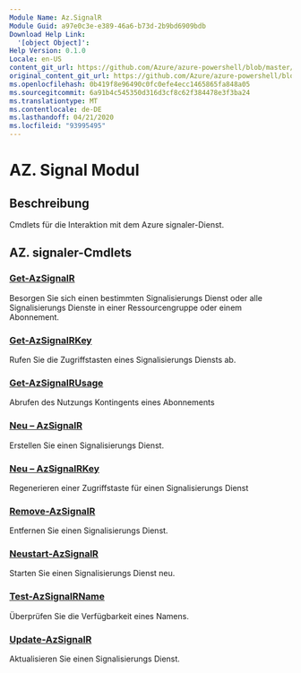 ```yaml
---
Module Name: Az.SignalR
Module Guid: a97e0c3e-e389-46a6-b73d-2b9bd6909bdb
Download Help Link:
  '[object Object]': 
Help Version: 0.1.0
Locale: en-US
content_git_url: https://github.com/Azure/azure-powershell/blob/master/src/SignalR/SignalR/help/Az.SignalR.md
original_content_git_url: https://github.com/Azure/azure-powershell/blob/master/src/SignalR/SignalR/help/Az.SignalR.md
ms.openlocfilehash: 0b419f8e96490c0fc0efe4ecc1465865fa848a05
ms.sourcegitcommit: 6a91b4c545350d316d3cf8c62f384478e3f3ba24
ms.translationtype: MT
ms.contentlocale: de-DE
ms.lasthandoff: 04/21/2020
ms.locfileid: "93995495"
---
```

# AZ. Signal Modul
## Beschreibung
Cmdlets für die Interaktion mit dem Azure signaler-Dienst.

## AZ. signaler-Cmdlets
### [Get-AzSignalR](Get-AzSignalR.md)
Besorgen Sie sich einen bestimmten Signalisierungs Dienst oder alle Signalisierungs Dienste in einer Ressourcengruppe oder einem Abonnement.

### [Get-AzSignalRKey](Get-AzSignalRKey.md)
Rufen Sie die Zugriffstasten eines Signalisierungs Diensts ab.

### [Get-AzSignalRUsage](Get-AzSignalRUsage.md)
Abrufen des Nutzungs Kontingents eines Abonnements

### [Neu – AzSignalR](New-AzSignalR.md)
Erstellen Sie einen Signalisierungs Dienst.

### [Neu – AzSignalRKey](New-AzSignalRKey.md)
Regenerieren einer Zugriffstaste für einen Signalisierungs Dienst

### [Remove-AzSignalR](Remove-AzSignalR.md)
Entfernen Sie einen Signalisierungs Dienst.

### [Neustart-AzSignalR](Restart-AzSignalR.md)
Starten Sie einen Signalisierungs Dienst neu.

### [Test-AzSignalRName](Test-AzSignalRName.md)
Überprüfen Sie die Verfügbarkeit eines Namens.

### [Update-AzSignalR](Update-AzSignalR.md)
Aktualisieren Sie einen Signalisierungs Dienst.


